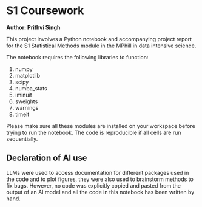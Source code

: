 # S1 Coursework
__Author: Prithvi Singh__


This project involves a Python notebook and accompanying project report for the S1 Statistical Methods module in the MPhill in data intensive science. 

The notebook requires the following libraries to function:
1. numpy
2. matplotlib
3. scipy
4. numba_stats
5. iminuit
6. sweights
7. warnings 
8. timeit

Please make sure all these modules are installed on your workspace before trying to run the notebook. The code is reproducible if all cells are run sequentially.


## Declaration of AI use

LLMs were used to access documentation for different packages used in the code and to plot figures, they were also used to brainstorm methods to fix bugs. However, no code was explicitly copied and pasted from the output of an AI model and all the code in this notebook has been written by hand.